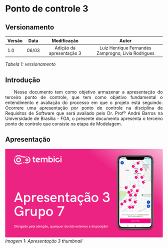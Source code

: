 # Ponto de controle 3

## Versionamento

| Versão | Data | Modificação | Autor |
|-|-|:-:|:-:|
| 1.0 | 06/03 | Adição da apresentação 3 | Luiz Henrique Fernandes Zamprogno, Livia Rodrigues |

*Tabela 1: versionamento*

## Introdução

<p align="justify">&emsp;&emsp;Nesse documento tem como objetivo armazenar a apresentação do terceiro ponto de controle, que tem como objetivo fundamental o entendimento e avaliação do processo em que o projeto está seguindo. Ocorrere uma apresentação por ponto de controle na disciplina de Requisitos de Software que será avaliado pelo Dr. Profº André Barros na Universidade de Brasília - FGA, o presente documento apresenta o terceiro ponto de controle que consiste na etapa de Modelagem.</P>

## Apresentação

[![Apresentação 3](../assets/apresentacoes/AP3.png)](https://www.youtube.com/watch?v=pvnyCSAoeus)
*Imagem 1: Apresentação 3 thumbnail*